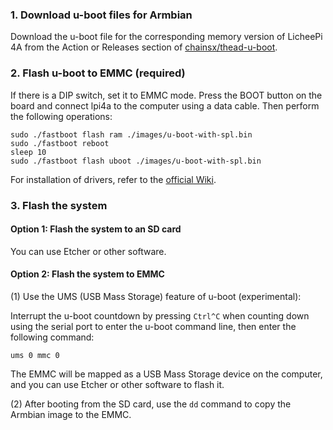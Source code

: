 ### 1. Download u-boot files for Armbian

Download the u-boot file for the corresponding memory version of LicheePi 4A from the Action or Releases section of [chainsx/thead-u-boot](https://github.com/chainsx/thead-u-boot).

### 2. Flash u-boot to EMMC (required)

If there is a DIP switch, set it to EMMC mode. Press the BOOT button on the board and connect lpi4a to the computer using a data cable. Then perform the following operations:

```
sudo ./fastboot flash ram ./images/u-boot-with-spl.bin
sudo ./fastboot reboot
sleep 10
sudo ./fastboot flash uboot ./images/u-boot-with-spl.bin
```

For installation of drivers, refer to the [official Wiki](https://wiki.sipeed.com/hardware/zh/lichee/th1520/lpi4a/4_burn_image.html).

### 3. Flash the system

#### Option 1: Flash the system to an SD card

You can use Etcher or other software.

#### Option 2: Flash the system to EMMC

(1) Use the UMS (USB Mass Storage) feature of u-boot (experimental):

Interrupt the u-boot countdown by pressing `Ctrl^C` when counting down using the serial port to enter the u-boot command line, then enter the following command:
```
ums 0 mmc 0
```
The EMMC will be mapped as a USB Mass Storage device on the computer, and you can use Etcher or other software to flash it.

(2) After booting from the SD card, use the `dd` command to copy the Armbian image to the EMMC.
